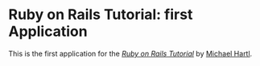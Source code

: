 # Ruby on Rails Tutorial: first Application

This is the first application for the
[*Ruby on Rails Tutorial*](http://railstutorial.org/)
by [Michael Hartl](http://michaelhartl.com/).

